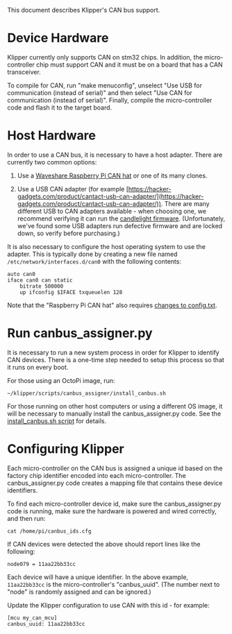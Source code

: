This document describes Klipper's CAN bus support.

# Device Hardware

Klipper currently only supports CAN on stm32 chips. In addition, the
micro-controller chip must support CAN and it must be on a board that
has a CAN transceiver.

To compile for CAN, run "make menuconfig", unselect "Use USB for
communication (instead of serial)" and then select "Use CAN for
communication (instead of serial)". Finally, compile the
micro-controller code and flash it to the target board.

# Host Hardware

In order to use a CAN bus, it is necessary to have a host adapter.
There are currently two common options:

1. Use a [Waveshare Raspberry Pi CAN
   hat](https://www.waveshare.com/rs485-can-hat.htm) or one of its
   many clones.

2. Use a USB CAN adapter (for example
   [https://hacker-gadgets.com/product/cantact-usb-can-adapter/](https://hacker-gadgets.com/product/cantact-usb-can-adapter/)). There
   are many different USB to CAN adapters available - when choosing
   one, we recommend verifying it can run the [candlelight
   firmware](https://github.com/candle-usb/candleLight_fw). (Unfortunately,
   we've found some USB adapters run defective firmware and are locked
   down, so verify before purchasing.)

It is also necessary to configure the host operating system to use the
adapter. This is typically done by creating a new file named
`/etc/network/interfaces.d/can0` with the following contents:
```
auto can0
iface can0 can static
    bitrate 500000
    up ifconfig $IFACE txqueuelen 128
```

Note that the "Raspberry Pi CAN hat" also requires [changes to
config.txt](https://www.waveshare.com/wiki/RS485_CAN_HAT).

# Run canbus_assigner.py

It is necessary to run a new system process in order for Klipper to
identify CAN devices. There is a one-time step needed to setup this
process so that it runs on every boot.

For those using an OctoPi image, run:
```
~/klipper/scripts/canbus_assigner/install_canbus.sh
```

For those running on other host computers or using a different OS
image, it will be necessary to manually install the canbus_assigner.py
code. See the [install_canbus.sh
script](../scripts/canbus_assigner/install_canbus.sh) for details.

# Configuring Klipper

Each micro-controller on the CAN bus is assigned a unique id based on
the factory chip identifier encoded into each micro-controller. The
canbus_assigner.py code creates a mapping file that contains these
device identifiers.

To find each micro-controller device id, make sure the
canbus_assigner.py code is running, make sure the hardware is powered
and wired correctly, and then run:
```
cat /home/pi/canbus_ids.cfg
```

If CAN devices were detected the above should report lines like the
following:
```
node079 = 11aa22bb33cc
```

Each device will have a unique identifier. In the above example,
`11aa22bb33cc` is the micro-controller's "canbus_uuid". (The number
next to "node" is randomly assigned and can be ignored.)

Update the Klipper configuration to use CAN with this id - for example:
```
[mcu my_can_mcu]
canbus_uuid: 11aa22bb33cc
```
